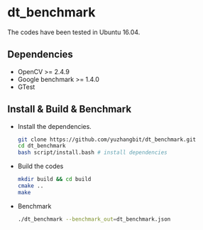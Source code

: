 # dt_benchmark
The codes have been tested in Ubuntu 16.04.  
## Dependencies
* OpenCV >= 2.4.9 
* Google benchmark >= 1.4.0
* GTest 
 
##  Install & Build & Benchmark
* Install the dependencies.
  ```bash
  git clone https://github.com/yuzhangbit/dt_benchmark.git
  cd dt_benchmark
  bash script/install.bash # install dependencies 
  ```

* Build the codes
  ```bash
  mkdir build && cd build 
  cmake .. 
  make 
  ```
* Benchmark
  ```bash
  ./dt_benchmark --benchmark_out=dt_benchmark.json
  ```



